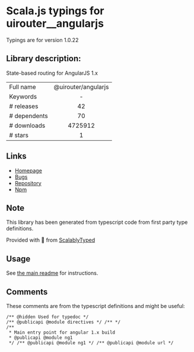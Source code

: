 
# Scala.js typings for uirouter__angularjs

Typings are for version 1.0.22

## Library description:
State-based routing for AngularJS 1.x

|                    |                 |
| ------------------ | :-------------: |
| Full name          | @uirouter/angularjs |
| Keywords           | - |
| # releases         | 42 |
| # dependents       | 70 |
| # downloads        | 4725912 |
| # stars            | 1 |

## Links
- [Homepage](https://ui-router.github.io)
- [Bugs](https://github.com/angular-ui/ui-router/issues)
- [Repository](https://github.com/angular-ui/ui-router)
- [Npm](https://www.npmjs.com/package/%40uirouter%2Fangularjs)
    


## Note
This library has been generated from typescript code from first party type definitions.

Provided with :purple_heart: from [ScalablyTyped](https://github.com/oyvindberg/ScalablyTyped)

## Usage
See [the main readme](../../readme.md) for instructions.

## Comments

These comments are from the typescript definitions and might be useful:
```
/** @hidden Used for typedoc */
/** @publicapi @module directives */ /** */
/**
 * Main entry point for angular 1.x build
 * @publicapi @module ng1
 */ /** @publicapi @module ng1 */ /** @publicapi @module url */ 
```

